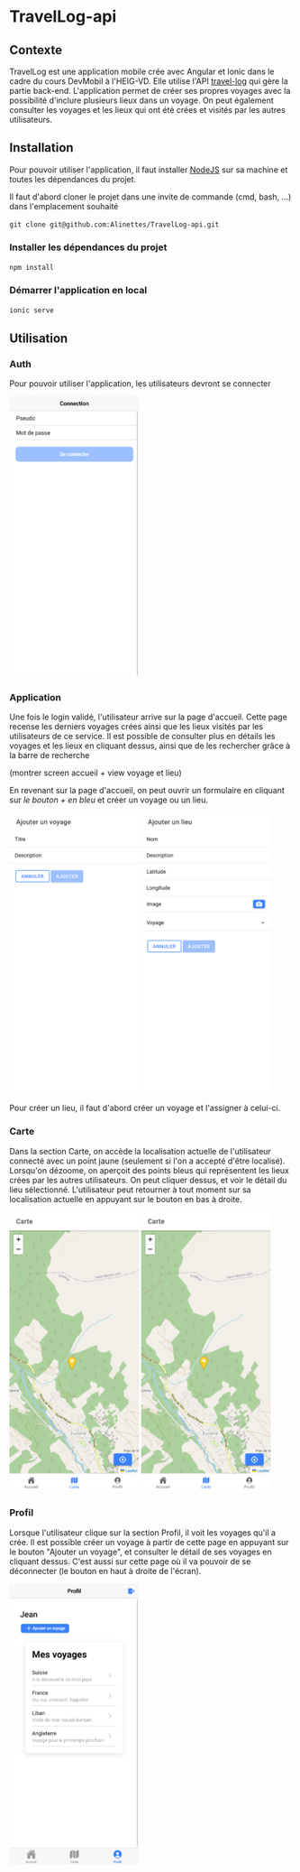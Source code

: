 # TravelLog-api


## Contexte
TravelLog est une application mobile crée avec Angular et Ionic dans le cadre du cours DevMobil à l'HEIG-VD. Elle utilise l'API [travel-log](https://travel-log-sqtk.onrender.com/) qui gère la partie back-end. L'application permet de créer ses propres voyages avec la possibilité d'inclure plusieurs lieux dans un voyage. On peut également consulter les voyages et les lieux qui ont été crées et visités par les autres utilisateurs.



## Installation
Pour pouvoir utiliser l'application, il faut installer [NodeJS](https://nodejs.org/en/) sur sa machine et toutes les dépendances du projet.

Il faut d'abord cloner le projet dans une invite de commande (cmd, bash, ...) dans l'emplacement souhaité

`git clone git@github.com:Alinettes/TravelLog-api.git`

### Installer les dépendances du projet

`npm install`

### Démarrer l'application en local

`ionic serve`


## Utilisation

### Auth
Pour pouvoir utiliser l'application, les utilisateurs devront se connecter

<img
  src="/src/assets/img-doc/login.png"
  alt="Alt text"
  title="Optional title"
  style="display: inline-block; margin: 0 auto; width: 230px">

### Application

Une fois le login validé, l'utilisateur arrive sur la page d'accueil. Cette page recense les derniers voyages crées ainsi que les lieux visités par les utilisateurs de ce service. Il est possible de consulter plus en détails les voyages et les lieux en cliquant dessus, ainsi que de les rechercher grâce à la barre de recherche

(montrer screen accueil + view voyage et lieu)



En revenant sur la page d'accueil, on peut ouvrir un formulaire en cliquant sur *le bouton + en bleu* et créer un voyage ou un lieu.

<img
  src="/src/assets/img-doc/page-form-voyage.png"
  alt="Alt text"
  title="Optional title"
  style="display: inline-block; margin: 0 auto; width: 230px">
<img
  src="/src/assets/img-doc/page-form-lieu.png"
  alt="Alt text"
  title="Optional title"
  style="display: inline-block; margin: 0 auto; width: 230px">

Pour créer un lieu, il faut d'abord créer un voyage et l'assigner à celui-ci.

### Carte

Dans la section Carte, on accède la localisation actuelle de l'utilisateur connecté avec un point jaune (seulement si l'on a accepté d'être localisé). Lorsqu'on dézoome, on aperçoit des points bleus qui représentent les lieux crées par les autres utilisateurs. On peut cliquer dessus, et voir le détail du lieu sélectionné. L'utilisateur peut retourner à tout moment sur sa localisation actuelle en appuyant sur le bouton en bas à droite.

<img
  src="/src/assets/img-doc/current-location.png"
  alt="Alt text"
  title="Optional title"
  style="display: inline-block; margin: 0 auto; width: 230px">
  <img
  src="/src/assets/img-doc/current-location.png"
  alt="Alt text"
  title="Optional title"
  style="display: inline-block; margin: 0 auto; width: 230px">


### Profil

Lorsque l'utilisateur clique sur la section Profil, il voit les voyages qu'il a crée. Il est possible créer un voyage à partir de cette page en appuyant sur le bouton "Ajouter un voyage", et consulter le détail de ses voyages en cliquant dessus. C'est aussi sur cette page où il va pouvoir de se déconnecter (le bouton en haut à droite de l'écran).

<img
  src="/src/assets/img-doc/view-profil.png"
  alt="Alt text"
  title="Optional title"
  style="display: inline-block; margin: 0 auto; width: 230px">
